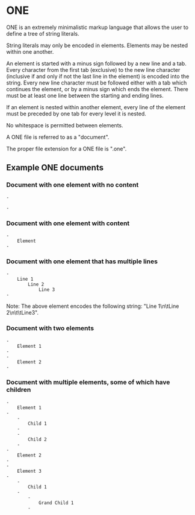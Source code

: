 # ONE

ONE is an extremely minimalistic markup language that allows the user to define a tree of string literals.

String literals may only be encoded in elements.
Elements may be nested within one another.

An element is started with a minus sign followed by a new line and a tab.
Every character from the first tab (exclusive) to the new line character (inclusive if and only if not the last line in the element) is encoded into the string.
Every new line character must be followed either with a tab which continues the element,
or by a minus sign which ends the element.
There must be at least one line between the starting and ending lines.

If an element is nested within another element,
every line of the element must be preceded by one tab for every level it is nested.

No whitespace is permitted between elements.

A ONE file is referred to as a "document".

The proper file extension for a ONE file is ".one".

## Example ONE documents

### Document with one element with no content

    -
    	
    -

### Document with one element with content

    -
    	Element
    -

### Document with one element that has multiple lines

    -
    	Line 1
    		Line 2
    			Line 3
    -

Note: The above element encodes the following string: "Line 1\n\tLine 2\n\t\tLine3".

### Document with two elements

    -
    	Element 1
    -
    -
    	Element 2
    -

### Document with multiple elements, some of which have children

    -
    	Element 1
    -
    	-
    		Child 1
    	-
    	-
    		Child 2
    	-
    -
    	Element 2
    -
    -
    	Element 3
    -
    	-
    		Child 1
    	-
    		-
    			Grand Child 1
    		-